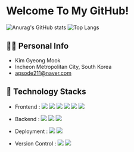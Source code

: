 # Welcome To My GitHub!

![Anurag's GitHub stats](https://github-readme-stats-sand-six-91.vercel.app/api?username=mook1212&show_icons=true&count_private=true&line_height=24&theme=dracula&hide=stars)
![Top Langs](https://github-readme-stats-sand-six-91.vercel.app/api/top-langs/?username=mook1212&layout=compact&theme=dracula)

## 🙋‍♂️ Personal Info
- Kim Gyeong Mook
- Incheon Metropolitan City, South Korea
- apsode211@naver.com

## 🔨 Technology Stacks
- Frontend : <span><img src="https://img.shields.io/badge/HTML-e34f26?style=flat&logo=html5&logoColor=white"/></span>
<span><img src="https://img.shields.io/badge/CSS-1572b6?style=flat&logo=css3&logoColor=white"/></span>
<span><img src="https://img.shields.io/badge/JavaScript-dbab09?style=flat&logo=javascript&logoColor=white"/></span>
<span><img src="https://img.shields.io/badge/Sass-cc6699?style=flat&logo=sass&logoColor=white"/></span>
<span><img src="https://img.shields.io/badge/React-61dafb?style=flat&logo=react&logoColor=white"/></span>
<span><img src="https://img.shields.io/badge/jQuery-0769ad?style=flat&logo=jquery&logoColor=white"/></span>

- Backend : <span><img src="https://img.shields.io/badge/node.js-339933?style=flat&logo&logo=Node.js&logoColor=white"></span>
<span><img src="https://img.shields.io/badge/mongoDB-47A248?style=flat&logo&logo=MongoDB&logoColor=white"></span>
<span><img src="https://img.shields.io/badge/Firebase-FFCA28?style=flat&logo=heroku&logoColor=white"/></span><br/>

- Deployment : <span><img src="https://img.shields.io/badge/AWS-232f3e?style=flat&logo=amazon-aws&logoColor=white"/></span>
<span><img src="https://img.shields.io/badge/Firebase-FFCA28?style=flat&logo=heroku&logoColor=white"/></span><br/>

- Version Control : <span><img src="https://img.shields.io/badge/Git-f05032?style=flat&logo=git&logoColor=white"/></span>
<span><img src="https://img.shields.io/badge/GitHub-181717?style=flat&logo=github&logoColor=white"/></span>
